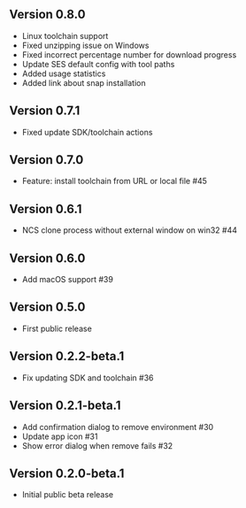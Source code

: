 ## Version 0.8.0
- Linux toolchain support
- Fixed unzipping issue on Windows
- Fixed incorrect percentage number for download progress
- Update SES default config with tool paths
- Added usage statistics
- Added link about snap installation

## Version 0.7.1
- Fixed update SDK/toolchain actions

## Version 0.7.0
- Feature: install toolchain from URL or local file #45

## Version 0.6.1
- NCS clone process without external window on win32 #44

## Version 0.6.0
- Add macOS support #39

## Version 0.5.0
- First public release

## Version 0.2.2-beta.1
- Fix updating SDK and toolchain #36

## Version 0.2.1-beta.1
- Add confirmation dialog to remove environment #30
- Update app icon #31
- Show error dialog when remove fails #32

## Version 0.2.0-beta.1
- Initial public beta release
